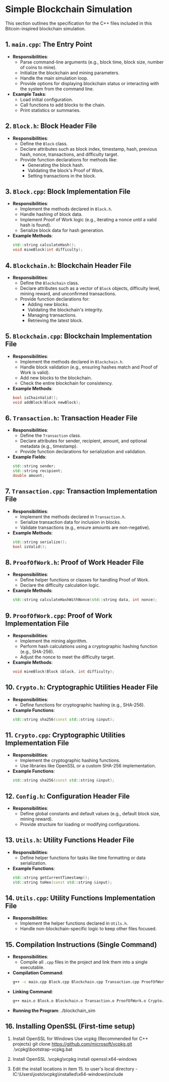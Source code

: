 # Simple Blockchain Simulation

This section outlines the specification for the C++ files included in this Bitcoin-inspired blockchain simulation.

## 1. `main.cpp`: The Entry Point
- **Responsibilities**:
  - Parse command-line arguments (e.g., block time, block size, number of coins to mine).
  - Initialize the blockchain and mining parameters.
  - Handle the main simulation loop.
  - Provide options for displaying blockchain status or interacting with the system from the command line.
- **Example Tasks**:
  - Load initial configuration.
  - Call functions to add blocks to the chain.
  - Print statistics or summaries.

## 2. `Block.h`: Block Header File
- **Responsibilities**:
  - Define the `Block` class.
  - Declare attributes such as block index, timestamp, hash, previous hash, nonce, transactions, and difficulty target.
  - Provide function declarations for methods like:
    - Generating the block hash.
    - Validating the block's Proof of Work.
    - Setting transactions in the block.

## 3. `Block.cpp`: Block Implementation File
- **Responsibilities**:
  - Implement the methods declared in `Block.h`.
  - Handle hashing of block data.
  - Implement Proof of Work logic (e.g., iterating a nonce until a valid hash is found).
  - Serialize block data for hash generation.
- **Example Methods**:
  ```cpp
  std::string calculateHash();
  void mineBlock(int difficulty);

## 4. `Blockchain.h`: Blockchain Header File
- **Responsibilities**:
  - Define the `Blockchain` class.
  - Declare attributes such as a vector of `Block` objects, difficulty level, mining reward, and unconfirmed transactions.
  - Provide function declarations for:
    - Adding new blocks.
    - Validating the blockchain's integrity.
    - Managing transactions.
    - Retrieving the latest block.

## 5. `Blockchain.cpp`: Blockchain Implementation File
- **Responsibilities**:
  - Implement the methods declared in `Blockchain.h`.
  - Handle block validation (e.g., ensuring hashes match and Proof of Work is valid).
  - Add new blocks to the blockchain.
  - Check the entire blockchain for consistency.
- **Example Methods**:
  ```cpp
  bool isChainValid();
  void addBlock(Block newBlock);

## 6. `Transaction.h`: Transaction Header File
- **Responsibilities**:
  - Define the `Transaction` class.
  - Declare attributes for sender, recipient, amount, and optional metadata (e.g., timestamp).
  - Provide function declarations for serialization and validation.
- **Example Fields**:
  ```cpp
  std::string sender;
  std::string recipient;
  double amount;

## 7. `Transaction.cpp`: Transaction Implementation File
- **Responsibilities**:
  - Implement the methods declared in `Transaction.h`.
  - Serialize transaction data for inclusion in blocks.
  - Validate transactions (e.g., ensure amounts are non-negative).
- **Example Methods**:
  ```cpp
  std::string serialize();
  bool isValid();

## 8. `ProofOfWork.h`: Proof of Work Header File
- **Responsibilities**:
  - Define helper functions or classes for handling Proof of Work.
  - Declare the difficulty calculation logic.
- **Example Methods**:
  ```cpp
  std::string calculateHashWithNonce(std::string data, int nonce);

## 9. `ProofOfWork.cpp`: Proof of Work Implementation File
- **Responsibilities**:
  - Implement the mining algorithm.
  - Perform hash calculations using a cryptographic hashing function (e.g., SHA-256).
  - Adjust the nonce to meet the difficulty target.
- **Example Methods**:
  ```cpp
  void mineBlock(Block &block, int difficulty);

## 10. `Crypto.h`: Cryptographic Utilities Header File
- **Responsibilities**:
  - Define functions for cryptographic hashing (e.g., SHA-256).
- **Example Functions**:
  ```cpp
  std::string sha256(const std::string &input);

## 11. `Crypto.cpp`: Cryptographic Utilities Implementation File
- **Responsibilities**:
  - Implement the cryptographic hashing functions.
  - Use libraries like OpenSSL or a custom SHA-256 implementation.
- **Example Functions**:
  ```cpp
  std::string sha256(const std::string &input);

## 12. `Config.h`: Configuration Header File
- **Responsibilities**:
  - Define global constants and default values (e.g., default block size, mining reward).
  - Provide structure for loading or modifying configurations.

## 13. `Utils.h`: Utility Functions Header File
- **Responsibilities**:
  - Define helper functions for tasks like time formatting or data serialization.
- **Example Functions**:
  ```cpp
  std::string getCurrentTimestamp();
  std::string toHex(const std::string &input);

## 14. `Utils.cpp`: Utility Functions Implementation File
- **Responsibilities**:
  - Implement the helper functions declared in `Utils.h`.
  - Handle non-blockchain-specific logic to keep other files focused.

## 15. Compilation Instructions (Single Command)

- **Responsibilities**:
  - Compile all `.cpp` files in the project and link them into a single executable.
- **Compilation Command**:
  ```bash
  g++ -c main.cpp Block.cpp Blockchain.cpp Transaction.cpp ProofOfWork.cpp Crypto.cpp Utils.cpp -std=c++11 -IC:\Users\josto\vcpkg\installed\x64-windows\include
- **Linking Command**:
  ```bash
  g++ main.o Block.o Blockchain.o Transaction.o ProofOfWork.o Crypto.o Utils.o -o blockchain_sim -LC:\Users\josto\vcpkg\installed\x64-windows\lib -lssl -lcrypto
- **Running the Program**:
  ./blockchain_sim

## 16. Installing OpenSSL (First-time setup)
  1. Install OpenSSL for Windows
  Use vcpkg (Recommended for C++ projects)
  git clone https://github.com/microsoft/vcpkg.git
  .\vcpkg\bootstrap-vcpkg.bat

  2. Install OpenSSL
  .\vcpkg\vcpkg install openssl:x64-windows

  3. Edit the install locations in item 15. to user's local directory -IC:\Users\josto\vcpkg\installed\x64-windows\include



  